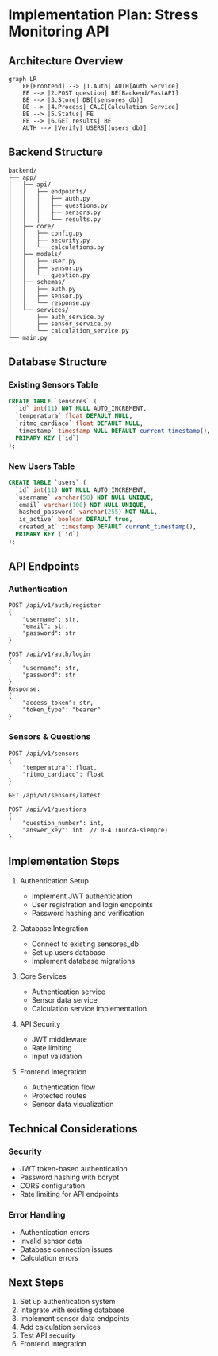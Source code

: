 # Implementation Plan: Stress Monitoring API

## Architecture Overview

```mermaid
graph LR
    FE[Frontend] --> |1.Auth| AUTH[Auth Service]
    FE --> |2.POST question| BE[Backend/FastAPI]
    BE --> |3.Store| DB[(sensores_db)]
    BE --> |4.Process| CALC[Calculation Service]
    BE --> |5.Status| FE
    FE --> |6.GET results| BE
    AUTH --> |Verify| USERS[(users_db)]
```

## Backend Structure

```
backend/
├── app/
│   ├── api/
│   │   ├── endpoints/
│   │   │   ├── auth.py
│   │   │   ├── questions.py
│   │   │   ├── sensors.py
│   │   │   └── results.py
│   ├── core/
│   │   ├── config.py
│   │   ├── security.py
│   │   └── calculations.py
│   ├── models/
│   │   ├── user.py
│   │   ├── sensor.py
│   │   └── question.py
│   ├── schemas/
│   │   ├── auth.py
│   │   ├── sensor.py
│   │   └── response.py
│   └── services/
│       ├── auth_service.py
│       ├── sensor_service.py
│       └── calculation_service.py
└── main.py
```

## Database Structure

### Existing Sensors Table
```sql
CREATE TABLE `sensores` (
  `id` int(11) NOT NULL AUTO_INCREMENT,
  `temperatura` float DEFAULT NULL,
  `ritmo_cardiaco` float DEFAULT NULL,
  `timestamp` timestamp NULL DEFAULT current_timestamp(),
  PRIMARY KEY (`id`)
);
```

### New Users Table
```sql
CREATE TABLE `users` (
  `id` int(11) NOT NULL AUTO_INCREMENT,
  `username` varchar(50) NOT NULL UNIQUE,
  `email` varchar(100) NOT NULL UNIQUE,
  `hashed_password` varchar(255) NOT NULL,
  `is_active` boolean DEFAULT true,
  `created_at` timestamp DEFAULT current_timestamp(),
  PRIMARY KEY (`id`)
);
```

## API Endpoints

### Authentication
```
POST /api/v1/auth/register
{
    "username": str,
    "email": str,
    "password": str
}

POST /api/v1/auth/login
{
    "username": str,
    "password": str
}
Response:
{
    "access_token": str,
    "token_type": "bearer"
}
```

### Sensors & Questions
```
POST /api/v1/sensors
{
    "temperatura": float,
    "ritmo_cardiaco": float
}

GET /api/v1/sensors/latest

POST /api/v1/questions
{
    "question_number": int,
    "answer_key": int  // 0-4 (nunca-siempre)
}
```

## Implementation Steps

1. Authentication Setup
   - Implement JWT authentication
   - User registration and login endpoints
   - Password hashing and verification

2. Database Integration
   - Connect to existing sensores_db
   - Set up users database
   - Implement database migrations

3. Core Services
   - Authentication service
   - Sensor data service
   - Calculation service implementation

4. API Security
   - JWT middleware
   - Rate limiting
   - Input validation

5. Frontend Integration
   - Authentication flow
   - Protected routes
   - Sensor data visualization

## Technical Considerations

### Security
- JWT token-based authentication
- Password hashing with bcrypt
- CORS configuration
- Rate limiting for API endpoints

### Error Handling
- Authentication errors
- Invalid sensor data
- Database connection issues
- Calculation errors

## Next Steps

1. Set up authentication system
2. Integrate with existing database
3. Implement sensor data endpoints
4. Add calculation services
5. Test API security
6. Frontend integration
